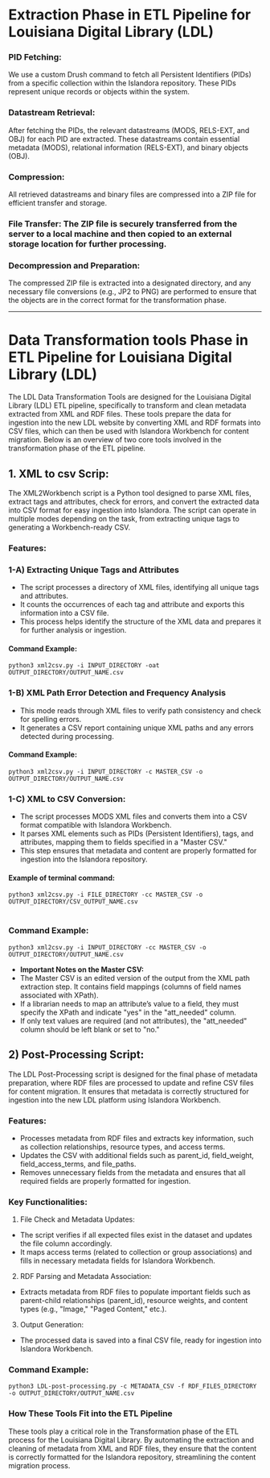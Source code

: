 # Extraction Phase in ETL Pipeline for Louisiana Digital Library (LDL)
### PID Fetching:
We use a custom Drush command to fetch all Persistent Identifiers (PIDs) from a specific collection within the Islandora repository. These PIDs represent unique records or objects within the system.
### Datastream Retrieval: 
After fetching the PIDs, the relevant datastreams (MODS, RELS-EXT, and OBJ) for each PID are extracted. These datastreams contain essential metadata (MODS), relational information (RELS-EXT), and binary objects (OBJ).
### Compression: 
All retrieved datastreams and binary files are compressed into a ZIP file for efficient transfer and storage.
### File Transfer: The ZIP file is securely transferred from the server to a local machine and then copied to an external storage location for further processing.
### Decompression and Preparation: 
The compressed ZIP file is extracted into a designated directory, and any necessary file conversions (e.g., JP2 to PNG) are performed to ensure that the objects are in the correct format for the transformation phase.

---
# Data Transformation tools Phase in ETL Pipeline for Louisiana Digital Library (LDL)
The LDL Data Transformation Tools are designed for the Louisiana Digital Library (LDL) ETL pipeline, specifically to transform and clean metadata extracted from XML and RDF files. These tools prepare the data for ingestion into the new LDL website by converting XML and RDF formats into CSV files, which can then be used with Islandora Workbench for content migration. Below is an overview of two core tools involved in the transformation phase of the ETL pipeline.


## 1. XML to csv Scrip:
The XML2Workbench script is a Python tool designed to parse XML files, extract tags and attributes, check for errors, and convert the extracted data into CSV format for easy ingestion into Islandora. The script can operate in multiple modes depending on the task, from extracting unique tags to generating a Workbench-ready CSV.
### Features:

### 1-A) Extracting Unique Tags and Attributes
* The script processes a directory of XML files, identifying all unique tags and attributes.
* It counts the occurrences of each tag and attribute and exports this information into a CSV file.
* This process helps identify the structure of the XML data and prepares it for further analysis or ingestion.

#### Command Example: 
``python3 xml2csv.py -i INPUT_DIRECTORY -oat OUTPUT_DIRECTORY/OUTPUT_NAME.csv``

### 1-B) XML Path Error Detection and Frequency Analysis
* This mode reads through XML files to verify path consistency and check for spelling errors.
* It generates a CSV report containing unique XML paths and any errors detected during processing.

#### Command Example:
``python3 xml2csv.py -i INPUT_DIRECTORY -c MASTER_CSV -o OUTPUT_DIRECTORY/OUTPUT_NAME.csv``

### 1-C) XML to CSV Conversion:
* The script processes MODS XML files and converts them into a CSV format compatible with Islandora Workbench.
* It parses XML elements such as PIDs (Persistent Identifiers), tags, and attributes, mapping them to fields specified in a "Master CSV."
* This step ensures that metadata and content are properly formatted for ingestion into the Islandora repository.

#### Example of terminal command: 
`` python3 xml2csv.py -i FILE_DIRECTORY -cc MASTER_CSV -o OUTPUT_DIRECTORY/CSV_OUTPUT_NAME.csv `` </br></br>

### Command Example:
``python3 xml2csv.py -i INPUT_DIRECTORY -cc MASTER_CSV -o OUTPUT_DIRECTORY/OUTPUT_NAME.csv``
* **Important Notes on the Master CSV:**
* The Master CSV is an edited version of the output from the XML path extraction step. It contains field mappings (columns of field names associated with XPath).
* If a librarian needs to map an attribute’s value to a field, they must specify the XPath and indicate "yes" in the "att_needed" column.
* If only text values are required (and not attributes), the "att_needed" column should be left blank or set to "no."

## 2) Post-Processing Script:
The LDL Post-Processing script is designed for the final phase of metadata preparation, where RDF files are processed to update and refine CSV files for content migration. It ensures that metadata is correctly structured for ingestion into the new LDL platform using Islandora Workbench.
### Features:
* Processes metadata from RDF files and extracts key information, such as collection relationships, resource types, and access terms.
* Updates the CSV with additional fields such as parent_id, field_weight, field_access_terms, and file_paths.
* Removes unnecessary fields from the metadata and ensures that all required fields are properly formatted for ingestion.
### Key Functionalities:
1. File Check and Metadata Updates:
  * The script verifies if all expected files exist in the dataset and updates the file column accordingly.
  * It maps access terms (related to collection or group associations) and fills in necessary metadata fields for Islandora Workbench.
2. RDF Parsing and Metadata Association:
  * Extracts metadata from RDF files to populate important fields such as parent-child relationships (parent_id), resource weights, and content types (e.g., "Image," "Paged Content," etc.).
3. Output Generation:
  * The processed data is saved into a final CSV file, ready for ingestion into Islandora Workbench.
### Command Example:
```python3 LDL-post-processing.py -c METADATA_CSV -f RDF_FILES_DIRECTORY -o OUTPUT_DIRECTORY/OUTPUT_NAME.csv```

### How These Tools Fit into the ETL Pipeline
These tools play a critical role in the Transformation phase of the ETL process for the Louisiana Digital Library. By automating the extraction and cleaning of metadata from XML and RDF files, they ensure that the content is correctly formatted for the Islandora repository, streamlining the content migration process.



